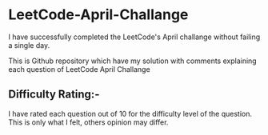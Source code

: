 # LeetCode-April-Challange
I have successfully completed the LeetCode's April challange without failing a single day.

This is Github repository which have my solution with comments explaining each question of LeetCode April Challange

## Difficulty Rating:- 
  I have rated each question out of 10 for the difficulty level of the question. This is only what I felt, others opinion may differ.

